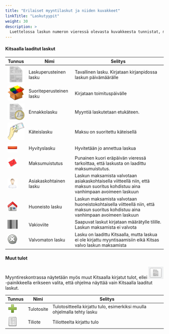 ```yaml
---
title: "Erilaiset myyntilaskut ja niiden kuvakkeet"
linkTitle: "Laskutyypit"
weight: 30
description: >
  Luettelossa laskun numeron vieressä olevasta kuvakkeesta tunnistat, minkä tyyppisestä myyntilaskusta on kysymys
---
```


#### Kitsaalla laaditut laskut

| Tunnus                 | Nimi                     | Selitys                                                                                                                           |
| ---------------------- | ------------------------ | --------------------------------------------------------------------------------------------------------------------------------- |
| ![](lasku.png)         | Laskuperusteinen lasku   | Tavallinen lasku. Kirjataan kirjanpidossa laskun päivämäärälle                                                                    |
| ![](suorite.png)       | Suoriteperusteinen lasku | Kirjataan toimituspäivälle                                                                                                        |
| ![](ennakkolasku.png)  | Ennakkolasku             | Myyntiä laskutetaan etukäteen.                                                                                                    |
| ![](kateinen.png)      | Käteislasku              | Maksu on suoritettu käteisellä                                                                                                    |
| ![](poista.png)        | Hyvityslasku             | Hyvitetään jo annettua laskua                                                                                                     |
| ![](punainenkuori.png) | Maksumuistutus           | Punainen kuori eräpäivän vieressä tarkoittaa, että laskusta on laadittu maksumuistutus.                                           |
| ![](mies.png)          | Asiakaskohtainen lasku   | Laskun maksamista valvotaan asiakaskohtaisella viitteellä niin, että maksun suoritus kohdistuu aina vanhimpaan avoimeen laskuun   |
| ![](talo.png)          | Huoneisto lasku          | Laskun maksamista valvotaan huoneistokohtaisella viitteellä niin, että maksun suoritus kohdistuu aina vanhimpaan avoimeen laskuun |
| ![](viivakoodi.png)    | Vakioviite               | Saapuvat laskut kirjataan määrätylle tilille. Laskun maksamista ei valvota                                                        |
| ![](valvomaton.png)    | Valvomaton lasku         | Lasku on laadittu Kitsaalla, mutta laskua ei ole kirjattu myyntisaamisiin eikä Kitsas valvo laskun maksamista                     |

#### Muut tulot

Myyntireskontrassa näytetään myös muut Kitsaalla kirjatut tulot, ellei ![](laskukuvake.png)-painikkeella erikseen valita, että ohjelma näyttää vain Kitsaalla laaditut laskut.

| Tunnus           | Nimi       | Selitys                                                                  |
| ---------------- | ---------- | ------------------------------------------------------------------------ |
| ![](lisaa.png)   | Tulotosite | Tulotositteella kirjattu tulo, esimerkiksi muulla ohjelmalla tehty lasku |
| ![](tiliote.png) | Tiliote    | Tiliotteelta kirjattu tulo                                               |
